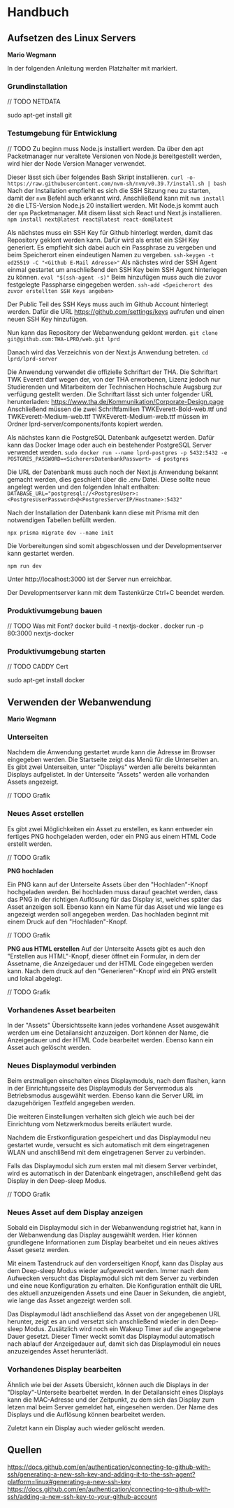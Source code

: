 # Handbuch

## Aufsetzen des Linux Servers
**Mario Wegmann**

In der folgenden Anleitung werden Platzhalter mit <Platzhaltername> markiert. 
### Grundinstallation
// TODO
NETDATA

sudo apt-get install git

### Testumgebung für Entwicklung
// TODO
Zu beginn muss Node.js installiert werden. 
Da über den apt Packetmanager nur veraltete Versionen von Node.js bereitgestellt werden, wird hier der Node Version Manager verwendet. 

Dieser lässt sich über folgendes Bash Skript installieren. 
`curl -o- https://raw.githubusercontent.com/nvm-sh/nvm/v0.39.7/install.sh | bash`
Nach der Installation empfiehlt es sich die SSH Sitzung neu zu starten, damit der `nvm` Befehl auch erkannt wird. 
Anschließend kann mit `nvm install 20` die LTS-Version Node.js 20 installiert werden. 
Mit Node.js kommt auch der `npm` Packetmanager. Mit disem lässt sich React und Next.js installieren. 
`npm install next@latest react@latest react-dom@latest`

Als nächstes muss ein SSH Key für Github hinterlegt werden, damit das Repository geklont werden kann. 
Dafür wird als erstet ein SSH Key generiert. 
Es empfiehlt sich dabei auch ein Passphrase zu vergeben und beim Speicherort einen eindeutigen Namen zu vergeben. 
`ssh-keygen -t ed25519 -C "<Github E-Mail Adresse>"`
Als nächstes wird der SSH Agent einmal gestartet um anschließend den SSH Key beim SSH Agent hinterlegen zu können. 
`eval "$(ssh-agent -s)"`
Beim hinzufügen muss auch die zuvor festgelegte Passpharse eingegeben werden. 
`ssh-add <Speicherort des zuvor erstellten SSH Keys angeben>`

Der Public Teil des SSH Keys muss auch im Github Account hinterlegt werden. 
Dafür die URL https://github.com/settings/keys aufrufen und einen neuen SSH Key hinzufügen. 

Nun kann das Repository der Webanwendung geklont werden. 
`git clone git@github.com:THA-LPRD/web.git lprd`

Danach wird das Verzeichnis von der Next.js Anwendung betreten.
`cd lprd/lprd-server`

Die Anwendung verwendet die offizielle Schriftart der THA. Die Schriftart TWK Everett darf wegen der, von der THA erworbenen, Lizenz jedoch nur Studierenden und Mitarbeitern der Technischen Hochschule Augsburg zur verfügung gestellt werden. Die Schriftart lässt sich unter folgender URL herunterladen: https://www.tha.de/Kommunikation/Corporate-Design.page 
Anschließend müssen die zwei Schriftfamilien TWKEverett-Bold-web.ttf und TWKEverett-Medium-web.ttf TWKEverett-Medium-web.ttf müssen im Ordner lprd-server/components/fonts kopiert werden. 

Als nächstes kann die PostgreSQL Datenbank aufgesetzt werden. 
Dafür kann das Docker Image oder auch ein bestehender PostgreSQL Server verwendet werden. 
`sudo docker run --name lprd-postgres -p 5432:5432 -e POSTGRES_PASSWORD=<SicherersDatenbankPasswort> -d postgres`

Die URL der Datenbank muss auch noch der Next.js Anwendung bekannt gemacht werden, dies geschieht über die .env Datei. 
Diese sollte neue angelegt werden und den folgenden Inhalt enthalten: 
`DATABASE_URL="postgresql://<PostgresUser>:<PostgresUserPassword>@<PostgresServerIP/Hostname>:5432"`

Nach der Installation der Datenbank kann diese mit Prisma mit den notwendigen Tabellen befüllt werden. 

`npx prisma migrate dev --name init`

Die Vorbereitungen sind somit abgeschlossen und der Developmentserver kann gestartet werden.

`npm run dev`

Unter http://localhost:3000 ist der Server nun erreichbar. 

Der Developmentserver kann mit dem Tastenkürze Ctrl+C beendet werden. 

### Produktivumgebung bauen

// TODO Was mit Font?
docker build -t nextjs-docker .
docker run -p 80:3000 nextjs-docker

### Produktivumgebung starten

// TODO
CADDY
Cert

sudo apt-get install docker

## Verwenden der Webanwendung
**Mario Wegmann**

### Unterseiten

Nachdem die Anwendung gestartet wurde kann die Adresse im Browser eingegeben werden. Die Startseite zeigt das Menü für die Unterseiten an. Es gibt zwei Unterseiten, unter "Displays" werden alle bereits bekannten Displays aufgelistet. In der Unterseite "Assets" werden alle vorhanden Assets angezeigt.

// TODO Grafik

### Neues Asset erstellen

Es gibt zwei Möglichkeiten ein Asset zu erstellen, es kann entweder ein fertiges PNG hochgeladen werden, oder ein PNG aus einem HTML Code erstellt werden. 

// TODO Grafik


**PNG hochladen**

Ein PNG kann auf der Unterseite Assets über den "Hochladen"-Knopf hochgeladen werden. 
Bei hochladen muss darauf geachtet werden, dass das PNG in der richtigen Auflösung für das Display ist, welches später das Asset anzeigen soll. Ebenso kann ein Name für das Asset und wie lange es angezeigt werden soll angegeben werden. Das hochladen beginnt mit einem Druck auf den "Hochladen"-Knopf.  

// TODO Grafik

**PNG aus HTML erstellen**
Auf der Unterseite Assets gibt es auch den "Erstellen aus HTML"-Knopf, dieser öffnet ein Formular, in dem der Assetname, die Anzeigedauer und der HTML Code eingegeben werden kann. Nach dem druck auf den "Generieren"-Knopf wird ein PNG erstellt und lokal abgelegt. 


// TODO Grafik

### Vorhandenes Asset bearbeiten

In der "Assets" Übersichtsseite kann jedes vorhandene Asset ausgewählt werden um eine Detailansicht anzuzeigen. Dort können der Name, die Anzeigedauer und der HTML Code bearbeitet werden. 
Ebenso kann ein Asset auch gelöscht werden. 

### Neues Displaymodul verbinden

Beim erstmaligen einschalten eines Displaymoduls, nach dem flashen, kann in der Einrichtungsseite des Displaymoduls der Servermodus als Betriebsmodus ausgewählt werden. Ebenso kann die Server URL im dazugehörigen Textfeld angegeben werden. 

Die weiteren Einstellungen verhalten sich gleich wie auch bei der Einrichtung vom Netzwerkmodus bereits erläutert wurde. 

Nachdem die Erstkonfiguration gespeichert und das Displaymodul neu gestartet wurde, versucht es sich automatisch mit dem eingetragenen WLAN und anschlißend mit dem eingetragenen Server zu verbinden. 

Falls das Displaymodul sich zum ersten mal mit diesem Server verbindet, wird es automatisch in der Datenbank eingetragen, anschließend geht das Display in den Deep-sleep Modus. 

// TODO Grafik


### Neues Asset auf dem Display anzeigen

Sobald ein Displaymodul sich in der Webanwendung registriet hat, kann in der Webanwendung das Display ausgewählt werden. Hier können grundlegene Informationen zum Display bearbeitet und ein neues aktives Asset gesetz werden. 

Mit einem Tastendruck auf den vorderseitigen Knopf, kann das Display aus dem Deep-sleep Modus wieder aufgeweckt werden. Immer nach dem Aufwecken versucht das Displaymodul sich mit dem Server zu verbinden und eine neue Konfiguration zu erhalten. Die Konfiguration enthält die URL des aktuell anzuzeigenden Assets und eine Dauer in Sekunden, die angiebt, wie lange das Asset angezeigt werden soll. 

Das Displaymodul lädt anschließend das Asset von der angegebenen URL herunter, zeigt es an und versetzt sich anschließend wieder in den Deep-sleep Modus. Zusätzlich wird noch ein Wakeup Timer auf die angegebene Dauer gesetzt. Dieser Timer weckt somit das Displaymodul automatisch nach ablauf der Anzeigedauer auf, damit sich das Displaymodul ein neues anzuzeigendes Asset herunterlädt.  

### Vorhandenes Display bearbeiten

Ähnlich wie bei der Assets Übersicht, können auch die Displays in der "Display"-Unterseite bearbeitet werden. In der Detailansicht eines Displays kann die MAC-Adresse und der Zeitpunkt, zu dem sich das Display zum letzen mal beim Server gemeldet hat, eingesehen werden. Der Name des Displays und die Auflösung können bearbeitet werden. 

Zuletzt kann ein Display auch wieder gelöscht werden. 

## Quellen
https://docs.github.com/en/authentication/connecting-to-github-with-ssh/generating-a-new-ssh-key-and-adding-it-to-the-ssh-agent?platform=linux#generating-a-new-ssh-key 
https://docs.github.com/en/authentication/connecting-to-github-with-ssh/adding-a-new-ssh-key-to-your-github-account
